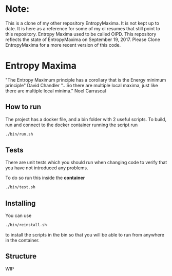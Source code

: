 # Note: 
This is a clone of my other repository EntropyMaxima. It is not kept up to date. It is here
as a reference for some of my ol resumes that still point to this repository. Entropy Maxima
used to be called OIPD. 
This repository reflects the state of EntropyMaxima on September 19, 2017.
Please Clone EntropyMaxima for a more recent version of this code.

# Entropy Maxima

"The Entropy Maximum principle has a corollary that is the Energy minimum principle" David Chandler
".. So there are multiple local maxima, just like there are multiple local minima." Noel Carrascal

## How to run

The project has a docker file, and a bin folder with 2 useful scripts.
To build, run and connect to the docker container running the script run

```bash
./bin/run.sh
```

## Tests
There are unit tests which you should run when changing code to verify that you have not introduced
any problems.

To do so run this inside the __container__
```bash
./bin/test.sh
```

## Installing

You can use 

```bash
./bin/reinstall.sh
```
to install the scripts in the bin so that you will be able to run from anywhere in the container.

## Structure

WIP
